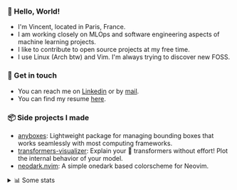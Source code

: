 ### 👋 Hello, World!

- I'm Vincent, located in Paris, France.
- I am working closely on MLOps and software engineering aspects of machine learning projects.
- I like to contribute to open source projects at my free time.
- I use Linux (Arch btw) and Vim. I'm always trying to discover new FOSS.

### 🔗 Get in touch

- You can reach me on [Linkedin](https://www.linkedin.com/in/vincent-duchauffour-3a9641155/) or by [mail](mailto:vincent.duchauffour@proton.me).
- You can find my resume [here](https://raw.githubusercontent.com/VDuchauffour/resume/main/resume.pdf).

### 📦 Side projects I made

- [anyboxes](https://github.com/VDuchauffour/anyboxes): Lightweight package for managing bounding boxes that works seamlessly with most computing frameworks.
- [transformers-visualizer](https://github.com/VDuchauffour/transformers-visualizer): Explain your 🤗 transformers without effort! Plot the internal behavior of your model. 
- [neodark.nvim](https://github.com/VDuchauffour/neodark.nvim): A simple onedark based colorscheme for Neovim.

<details><summary>📊 Some stats</summary>  
  
<p align="center">
  <img alt="VDuchauffour's github stats" src="https://github-readme-stats.vercel.app/api?username=VDuchauffour&include_all_commits=true&show_icons=true&theme=react"/>
  <br />
  <img alt="VDuchauffour's streak stats" src="https://streak-stats.demolab.com?user=VDuchauffour&theme=react"/>
  <br />
  <img alt="VDuchauffour's language stats" src="https://github-readme-stats.vercel.app/api/top-langs/?username=VDuchauffour&count_private=true&include_all_commits=true&show_icons=true&layout=compact&theme=react"/>
  <!--   <br />
  <img alt="VDuchauffour's Wakatime stats" src="https://github-readme-stats.vercel.app/api/wakatime?username=VDuchauffour&theme=react"/> -->
</p>

#### 🧭 Wakatime stats
<!--START_SECTION:waka-->
![Code Time](http://img.shields.io/badge/Code%20Time-1%2C186%20hrs%2056%20mins-blue)

![Lines of code](https://img.shields.io/badge/From%20Hello%20World%20I%27ve%20Written-2.0%20million%20lines%20of%20code-blue)

**🐱 My GitHub Data** 

> 📦 977.9 kB Used in GitHub's Storage 
 > 
> 🏆 1,729 Contributions in the Year 2023
 > 
> 🚫 Not Opted to Hire
 > 
> 📜 9 Public Repositories 
 > 
> 🔑 2 Private Repositories 
 > 
**I'm a Night 🦉** 

```text
🌞 Morning                50 commits          █░░░░░░░░░░░░░░░░░░░░░░░░   04.25 % 
🌆 Daytime                352 commits         ███████░░░░░░░░░░░░░░░░░░   29.93 % 
🌃 Evening                405 commits         █████████░░░░░░░░░░░░░░░░   34.44 % 
🌙 Night                  369 commits         ████████░░░░░░░░░░░░░░░░░   31.38 % 
```
📅 **I'm Most Productive on Sunday** 

```text
Monday                   187 commits         ████░░░░░░░░░░░░░░░░░░░░░   15.90 % 
Tuesday                  74 commits          ██░░░░░░░░░░░░░░░░░░░░░░░   06.29 % 
Wednesday                228 commits         █████░░░░░░░░░░░░░░░░░░░░   19.39 % 
Thursday                 175 commits         ████░░░░░░░░░░░░░░░░░░░░░   14.88 % 
Friday                   141 commits         ███░░░░░░░░░░░░░░░░░░░░░░   11.99 % 
Saturday                 50 commits          █░░░░░░░░░░░░░░░░░░░░░░░░   04.25 % 
Sunday                   321 commits         ███████░░░░░░░░░░░░░░░░░░   27.30 % 
```


📊 **This Week I Spent My Time On** 

```text
💬 Programming Languages: 
Python                   10 hrs 13 mins      ████████████████░░░░░░░░░   62.54 % 
YAML                     3 hrs 5 mins        █████░░░░░░░░░░░░░░░░░░░░   18.87 % 
Markdown                 43 mins             █░░░░░░░░░░░░░░░░░░░░░░░░   04.40 % 
TeX                      38 mins             █░░░░░░░░░░░░░░░░░░░░░░░░   03.89 % 
Docker                   32 mins             █░░░░░░░░░░░░░░░░░░░░░░░░   03.34 % 
```


 Last Updated on 04/11/2023 00:34:36 UTC
<!--END_SECTION:waka-->
</details>
